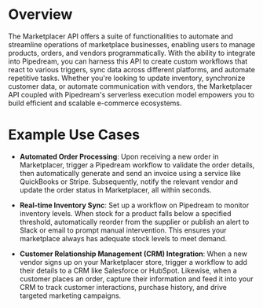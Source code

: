 # Overview

The Marketplacer API offers a suite of functionalities to automate and streamline operations of marketplace businesses, enabling users to manage products, orders, and vendors programmatically. With the ability to integrate into Pipedream, you can harness this API to create custom workflows that react to various triggers, sync data across different platforms, and automate repetitive tasks. Whether you're looking to update inventory, synchronize customer data, or automate communication with vendors, the Marketplacer API coupled with Pipedream's serverless execution model empowers you to build efficient and scalable e-commerce ecosystems.

# Example Use Cases

- **Automated Order Processing**: Upon receiving a new order in Marketplacer, trigger a Pipedream workflow to validate the order details, then automatically generate and send an invoice using a service like QuickBooks or Stripe. Subsequently, notify the relevant vendor and update the order status in Marketplacer, all within seconds.

- **Real-time Inventory Sync**: Set up a workflow on Pipedream to monitor inventory levels. When stock for a product falls below a specified threshold, automatically reorder from the supplier or publish an alert to Slack or email to prompt manual intervention. This ensures your marketplace always has adequate stock levels to meet demand.

- **Customer Relationship Management (CRM) Integration**: When a new vendor signs up on your Marketplacer store, trigger a workflow to add their details to a CRM like Salesforce or HubSpot. Likewise, when a customer places an order, capture their information and feed it into your CRM to track customer interactions, purchase history, and drive targeted marketing campaigns.
